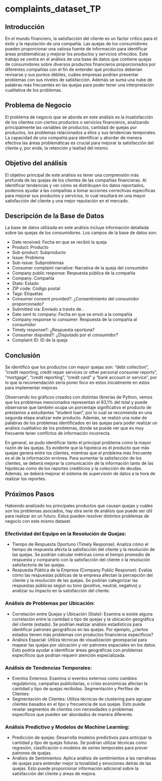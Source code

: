 # complaints_dataset_TP
## Introducción
En el mundo financiero, la satisfacción del cliente es un factor crítico para el éxito y la reputación de una compañía. Las quejas de los consumidores pueden proporcionar una valiosa fuente de información para identificar áreas problemáticas y mejorar los productos y servicios ofrecidos. Este trabajo se centra en el análisis de una base de datos que contiene quejas de consumidores sobre diversos productos financieros proporcionados por diferentes compañías con el fin de entender qué productos deberían revisarse y sus puntos débiles, cuáles empresas podrían presentar problemas con sus niveles de satisfacción. Además se suma una nube de palabras más frecuentes en las quejas para poder tener una interpretación cualitativa de los problemas.
## Problema de Negocio
El problema de negocio que se aborda en este análisis es la insatisfacción de los clientes con ciertos productos o servicios financieros, analizando principalmente las variables de productos, cantidad de quejas por productos, los problemas relacionados a ellos y sus tendencias temporales. La capacidad de una compañía para identificar y abordar de manera efectiva las áreas problemáticas es crucial para mejorar la satisfacción del cliente y, por ende, la retención y lealtad del mismo.
## Objetivo del análisis
El objetivo principal de este análisis es tener una comprensión más profunda de las quejas de los clientes de las compañías financieras. Al identificar tendencias y ver cómo se distribuyen los datos reportados, podemos ayudar a las compañías a tomar acciones correctivas específicas para mejorar sus productos y servicios, lo cual resultará en una mayor satisfacción del cliente y una mejor reputación en el mercado.
## Descripción de la Base de Datos
La base de datos utilizada en este análisis incluye información detallada sobre las quejas de los consumidores. Los campos de la base de datos son:
- Date received: Fecha en que se recibió la queja
- Product: Producto
- Sub-product: Subproducto
- Issue: Problema
- Sub-issue: Subproblemas
- Consumer complaint narrative: Narrativa de la queja del consumidor
- Company public response: Respuesta pública de la compañía
- Company: Compañía
- State: Estado
- ZIP code: Código postal
- Tags: Etiquetas
- Consumer consent provided?: ¿Consentimiento del consumidor proporcionado?
- Submitted via: Enviado a través de..
- Date sent to company: Fecha en que se envió a la compañía
- Company response to consumer: Respuesta de la compañía al consumidor
- Timely response?: ¿Respuesta oportuna?
- Consumer disputed?: ¿Disputado por el consumidor?
- Complaint ID: ID de la queja

## Conclusión
Se identificó que los productos con mayor quejas son: “debt collection”, “credit reporting, credit repair services or other personal consumer reports”, “mortgage”, “credit reporting”, “credit card” y “bank account or service”, por lo que la recomendación sería poner foco en estos inicialmente en estos para implementar mejoras. 

Observando los gráficos creados con distintas librerías de Python, vemos que los problemas mencionados representan el 83,1% del total y puede observarse que también ocupa un porcentaje significativo el producto de préstamos a estudiantes “student loan”, por lo cual se recomienda en una segunda etapa analizar este producto. Además, se realizó una nube de palabras de los problemas identificados en las quejas para poder realizar un análisis cualitativo de los problemas, donde se puede ver que es muy frecuente tener conflictos de información incorrecta. 

En general, se pudo identificar tanto el principal problema como la mayor razón de las quejas. Es evidente que la hipoteca es el producto que más quejas genera entre los clientes, mientras que el problema más frecuente es el de la información errónea. Para aumentar la satisfacción de los clientes, se deberá mejorar la comunicación de la información tanto de las hipotecas como de los reportes crediticios y la colección de deudas. Además, se deberá mejorar el sistema de supervisión de datos a la hora de realizar los reportes. 

## Próximos Pasos
Habiendo analizado los principales productos que causan quejas y cuáles son los problemas asociados, hay otra serie de análisis que puede ser útil para realizar en un futuro. Estos pueden resolver distintos problemas de negocio con este mismo dataset.
### Efectividad del Equipo en la Resolución de Quejas:
- Tiempo de Respuesta Oportuno (Timely Response): Analiza cómo el tiempo de respuesta afecta la satisfacción del cliente y la resolución de las quejas. Se podrían calcular métricas como el tiempo promedio de respuesta y compararlo con la satisfacción del cliente o la resolución satisfactoria de las quejas.
- Respuesta Pública de la Empresa (Company Public Response): Evalúa cómo las respuestas públicas de la empresa afectan la percepción del cliente y la resolución de las quejas. Se podrían categorizar las respuestas públicas según su tono (positivo, neutral, negativo) y analizar su impacto en la satisfacción del cliente.
### Análisis de Problemas por Ubicación:
- Correlación entre Quejas y Ubicación (State): Examina si existe alguna correlación entre la cantidad o tipo de quejas y la ubicación geográfica del cliente (estado). Se podrían realizar análisis estadísticos para identificar patrones geográficos en las quejas. Por ejemplo, ¿ciertos estados tienen más problemas con productos financieros específicos?
- Análisis Espacial: Utiliza técnicas de visualización geoespacial para mapear las quejas por ubicación y ver patrones espaciales en los datos. Esto podría ayudar a identificar áreas geográficas con problemas específicos que podrían requerir atención especializada.
### Análisis de Tendencias Temporales:
- Eventos Externos: Examina si eventos externos como cambios regulatorios, campañas publicitarias, o crisis económicas afectan la cantidad y tipo de quejas recibidas.
Segmentación y Perfiles de Clientes:
- Segmentación de Clientes: Utiliza técnicas de clustering para agrupar clientes basados en el tipo y frecuencia de sus quejas. Esto puede revelar segmentos de clientes con necesidades o problemas específicos que pueden ser abordados de manera diferente.
### Análisis Predictivo y Modelos de Machine Learning:
- Predicción de quejas: Desarrolla modelos predictivos para anticipar la cantidad y tipo de quejas futuras. Se podrían utilizar técnicas como regresión, clasificación o modelos de series temporales para prever patrones de quejas.
- Análisis de Sentimientos: Aplica análisis de sentimientos a las narrativas de quejas para entender mejor la tonalidad y emociones detrás de las quejas. Esto puede proporcionar información adicional sobre la satisfacción del cliente y áreas de mejora.


